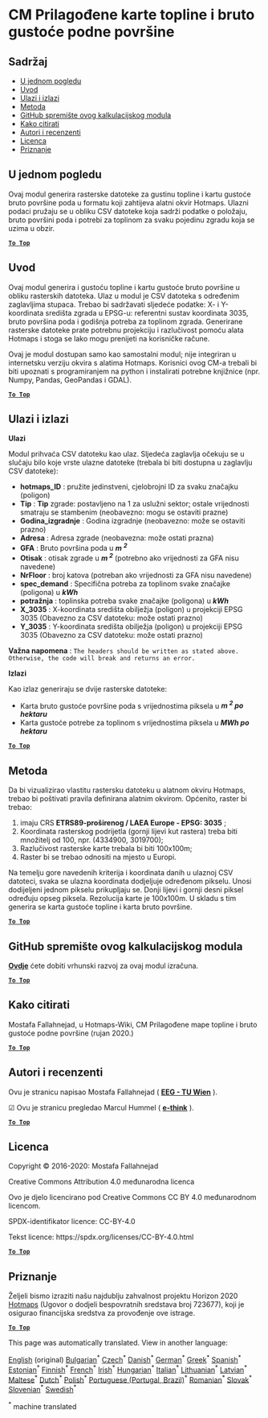 <h1><a class="anchor" id="cm-customized-heat-and-gross-floor-area-density-maps" href="#cm-customized-heat-and-gross-floor-area-density-maps"><i class="fa fa-link"></i></a>CM Prilagođene karte topline i bruto gustoće podne površine</h1><h2><a class="anchor" id="table-of-contents" href="#table-of-contents"><i class="fa fa-link"></i></a> Sadržaj</h2><ul><li> <a href="#in-a-glance">U jednom pogledu</a></li><li> <a href="#introduction">Uvod</a></li><li> <a href="#inputs-and-outputs">Ulazi i izlazi</a></li><li> <a href="#method">Metoda</a></li><li> <a href="#github-repository-of-this-calculation-module">GitHub spremište ovog kalkulacijskog modula</a></li><li> <a href="#how-to-cite">Kako citirati</a></li><li> <a href="#authors-and-reviewers">Autori i recenzenti</a></li><li> <a href="#license">Licenca</a></li><li> <a href="#acknowledgement">Priznanje</a></li></ul><h2><a class="anchor" id="in-a-glance" href="#in-a-glance"><i class="fa fa-link"></i></a> U jednom pogledu</h2><p> Ovaj modul generira rasterske datoteke za gustinu topline i kartu gustoće bruto površine poda u formatu koji zahtijeva alatni okvir Hotmaps. Ulazni podaci pružaju se u obliku CSV datoteke koja sadrži podatke o položaju, bruto površini poda i potrebi za toplinom za svaku pojedinu zgradu koja se uzima u obzir.</p><p> <a href="#table-of-contents"><strong><code>To Top</code></strong></a></p><h2><a class="anchor" id="introduction" href="#introduction"><i class="fa fa-link"></i></a> Uvod</h2><p> Ovaj modul generira i gustoću topline i kartu gustoće bruto površine u obliku rasterskih datoteka. Ulaz u modul je CSV datoteka s određenim zaglavljima stupaca. Trebao bi sadržavati sljedeće podatke: X- i Y-koordinata središta zgrada u EPSG-u: referentni sustav koordinata 3035, bruto površina poda i godišnja potreba za toplinom zgrada. Generirane rasterske datoteke prate potrebnu projekciju i razlučivost pomoću alata Hotmaps i stoga se lako mogu prenijeti na korisničke račune.</p><p> Ovaj je modul dostupan samo kao samostalni modul; nije integriran u internetsku verziju okvira s alatima Hotmaps. Korisnici ovog CM-a trebali bi biti upoznati s programiranjem na python i instalirati potrebne knjižnice (npr. Numpy, Pandas, GeoPandas i GDAL).</p><p> <a href="#table-of-contents"><strong><code>To Top</code></strong></a></p><h2><a class="anchor" id="inputs-and-outputs" href="#inputs-and-outputs"><i class="fa fa-link"></i></a> Ulazi i izlazi</h2><p> <strong>Ulazi</strong></p><p> Modul prihvaća CSV datoteku kao ulaz. Sljedeća zaglavlja očekuju se u slučaju bilo koje vrste ulazne datoteke (trebala bi biti dostupna u zaglavlju CSV datoteke):</p><ul><li> <strong>hotmaps_ID</strong> : pružite jedinstveni, cjelobrojni ID za svaku značajku (poligon)</li><li> <strong>Tip</strong> : <strong>Tip</strong> zgrade: postavljeno na 1 za uslužni sektor; ostale vrijednosti smatraju se stambenim (neobavezno: mogu se ostaviti prazne)</li><li> <strong>Godina_izgradnje</strong> : Godina izgradnje (neobavezno: može se ostaviti prazno)</li><li> <strong>Adresa</strong> : Adresa zgrade (neobavezna: može ostati prazna)</li><li> <strong>GFA</strong> : Bruto površina poda u <strong><em>m <sup>2</sup></em></strong></li><li> <strong>Otisak</strong> : otisak zgrade u <strong><em>m <sup>2</sup></em></strong> (potrebno ako vrijednosti za GFA nisu navedene)</li><li> <strong>NrFloor</strong> : broj katova (potreban ako vrijednosti za GFA nisu navedene)</li><li> <strong>spec_demand</strong> : Specifična potreba za toplinom svake značajke (poligona) u <strong><em>kWh</em></strong></li><li> <strong>potražnja</strong> : toplinska potreba svake značajke (poligona) u <strong><em>kWh</em></strong></li><li> <strong>X_3035</strong> : X-koordinata središta obilježja (poligon) u projekciji EPSG 3035 (Obavezno za CSV datoteku: može ostati prazno)</li><li> <strong>Y_3035</strong> : Y-koordinata središta obilježja (poligon) u projekciji EPSG 3035 (Obavezno za CSV datoteku: može ostati prazno)</li></ul><p> <strong>Važna napomena</strong> : <code>The headers should be written as stated above. Otherwise, the code will break and returns an error.</code></p><p> <strong>Izlazi</strong></p><p> Kao izlaz generiraju se dvije rasterske datoteke:</p><ul><li> Karta bruto gustoće površine poda s vrijednostima piksela u <strong><em>m <sup>2</sup> po hektaru</em></strong></li><li> Karta gustoće potrebe za toplinom s vrijednostima piksela u <strong><em>MWh po hektaru</em></strong></li></ul><p> <a href="#table-of-contents"><strong><code>To Top</code></strong></a></p><h2><a class="anchor" id="method" href="#method"><i class="fa fa-link"></i></a> Metoda</h2><p> Da bi vizualizirao vlastitu rastersku datoteku u alatnom okviru Hotmaps, trebao bi poštivati pravila definirana alatnim okvirom. Općenito, raster bi trebao:</p><ol><li> imaju CRS <strong>ETRS89-proširenog / LAEA Europe - EPSG: 3035</strong> ;</li><li> Koordinata rasterskog podrijetla (gornji lijevi kut rastera) treba biti množitelj od 100, npr. (4334900, 3019700);</li><li> Razlučivost rasterske karte trebala bi biti 100x100m;</li><li> Raster bi se trebao odnositi na mjesto u Europi.</li></ol><p> Na temelju gore navedenih kriterija i koordinata danih u ulaznoj CSV datoteci, svaka se ulazna koordinata dodjeljuje određenom pikselu. Unosi dodijeljeni jednom pikselu prikupljaju se. Donji lijevi i gornji desni piksel određuju opseg piksela. Rezolucija karte je 100x100m. U skladu s tim generira se karta gustoće topline i karta bruto površine.</p><p> <a href="#table-of-contents"><strong><code>To Top</code></strong></a></p><h2><a class="anchor" id="github-repository-of-this-calculation-module" href="#github-repository-of-this-calculation-module"><i class="fa fa-link"></i></a> GitHub spremište ovog kalkulacijskog modula</h2><p> <strong><a href="https://github.com/HotMaps/customized_h_fa_dm">Ovdje</a></strong> ćete dobiti vrhunski razvoj za ovaj modul izračuna.</p><p> <a href="#table-of-contents"><strong><code>To Top</code></strong></a></p><h2><a class="anchor" id="how-to-cite" href="#how-to-cite"><i class="fa fa-link"></i></a> Kako citirati</h2><p> Mostafa Fallahnejad, u Hotmaps-Wiki, CM Prilagođene mape topline i bruto gustoće podne površine (rujan 2020.)</p><p> <a href="#table-of-contents"><strong><code>To Top</code></strong></a></p><h2><a class="anchor" id="authors-and-reviewers" href="#authors-and-reviewers"><i class="fa fa-link"></i></a> Autori i recenzenti</h2><p> Ovu je stranicu napisao Mostafa Fallahnejad ( <strong><a href="https://eeg.tuwien.ac.at/">EEG - TU Wien</a></strong> ).</p><p> ☑ Ovu je stranicu pregledao Marcul Hummel ( <strong><a href="https://e-think.ac.at">e-think</a></strong> ).</p><p> <a href="#table-of-contents"><strong><code>To Top</code></strong></a></p><h2><a class="anchor" id="license" href="#license"><i class="fa fa-link"></i></a> Licenca</h2><p> Copyright © 2016-2020: Mostafa Fallahnejad</p><p> Creative Commons Attribution 4.0 međunarodna licenca</p><p> Ovo je djelo licencirano pod Creative Commons CC BY 4.0 međunarodnom licencom.</p><p> SPDX-identifikator licence: CC-BY-4.0</p><p> Tekst licence: https://spdx.org/licenses/CC-BY-4.0.html</p><p> <a href="#table-of-contents"><strong><code>To Top</code></strong></a></p><h2><a class="anchor" id="acknowledgement" href="#acknowledgement"><i class="fa fa-link"></i></a> Priznanje</h2><p> Željeli bismo izraziti našu najdublju zahvalnost projektu Horizon 2020 <a href="https://www.hotmaps-project.eu">Hotmaps</a> (Ugovor o dodjeli bespovratnih sredstava broj 723677), koji je osigurao financijska sredstva za provođenje ove istrage.</p><p> <a href="#table-of-contents"><strong><code>To Top</code></strong></a></p>
<!--- THIS IS A SUPER UNIQUE IDENTIFIER -->

This page was automatically translated. View in another language:

[English](../en/CM-Customized-heat-and-floor-area-density-maps) (original) [Bulgarian](../bg/CM-Customized-heat-and-floor-area-density-maps)<sup>\*</sup> [Czech](../cs/CM-Customized-heat-and-floor-area-density-maps)<sup>\*</sup> [Danish](../da/CM-Customized-heat-and-floor-area-density-maps)<sup>\*</sup> [German](../de/CM-Customized-heat-and-floor-area-density-maps)<sup>\*</sup> [Greek](../el/CM-Customized-heat-and-floor-area-density-maps)<sup>\*</sup> [Spanish](../es/CM-Customized-heat-and-floor-area-density-maps)<sup>\*</sup> [Estonian](../et/CM-Customized-heat-and-floor-area-density-maps)<sup>\*</sup> [Finnish](../fi/CM-Customized-heat-and-floor-area-density-maps)<sup>\*</sup> [French](../fr/CM-Customized-heat-and-floor-area-density-maps)<sup>\*</sup> [Irish](../ga/CM-Customized-heat-and-floor-area-density-maps)<sup>\*</sup>  [Hungarian](../hu/CM-Customized-heat-and-floor-area-density-maps)<sup>\*</sup> [Italian](../it/CM-Customized-heat-and-floor-area-density-maps)<sup>\*</sup> [Lithuanian](../lt/CM-Customized-heat-and-floor-area-density-maps)<sup>\*</sup> [Latvian](../lv/CM-Customized-heat-and-floor-area-density-maps)<sup>\*</sup> [Maltese](../mt/CM-Customized-heat-and-floor-area-density-maps)<sup>\*</sup> [Dutch](../nl/CM-Customized-heat-and-floor-area-density-maps)<sup>\*</sup> [Polish](../pl/CM-Customized-heat-and-floor-area-density-maps)<sup>\*</sup> [Portuguese (Portugal, Brazil)](../pt/CM-Customized-heat-and-floor-area-density-maps)<sup>\*</sup> [Romanian](../ro/CM-Customized-heat-and-floor-area-density-maps)<sup>\*</sup> [Slovak](../sk/CM-Customized-heat-and-floor-area-density-maps)<sup>\*</sup> [Slovenian](../sl/CM-Customized-heat-and-floor-area-density-maps)<sup>\*</sup> [Swedish](../sv/CM-Customized-heat-and-floor-area-density-maps)<sup>\*</sup> 

<sup>\*</sup> machine translated
